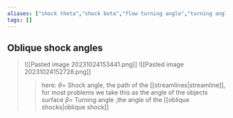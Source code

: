```yaml
---
aliases: ["shock theta","shock beta","flow turning angle","turning angle","shock angle"]
tags: []
---
```


## Oblique shock angles
 

> ![[Pasted image 20231024153441.png]]
> ![[Pasted image 20231024152728.png]]
>> here:
>> $\theta=$ Shock angle, the path of the [[streamlines|streamline]], for most problems we take this as the angle of the objects surface
>> $\beta=$ Turning angle ,the angle of the [[oblique shocks|oblique shock]]
